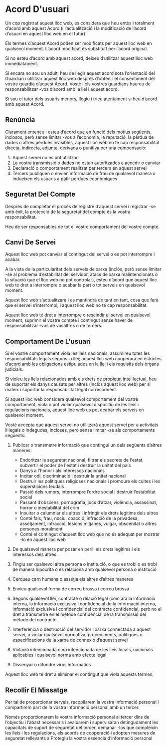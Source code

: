 # Acord D'usuari

Un cop registrat aquest lloc web, es considera que heu entès i totalment d’acord amb aquest Acord (i l’actualització i la modificació de l’acord d’usuari en aquest lloc web en el futur).

Els termes d’aquest Acord poden ser modificats per aquest lloc web en qualsevol moment. L’acord modificat és substituït per l’acord original.

Si no esteu d’acord amb aquest acord, deixeu d’utilitzar aquest lloc web immediatament.

Si encara no sou un adult, heu de llegir aquest acord sota l’orientació del Guardian i utilitzar aquest lloc web després d’obtenir el consentiment del vostre guardià d’aquest Acord. Vostè i els vostres guardians haureu de responsabilitzar -vos d’acord amb la llei i aquest acord.

Si sou el tutor dels usuaris menors, llegiu i trieu atentament si heu d’acord amb aquest Acord.

## Renúncia

Clarament enteneu i esteu d’acord que en funció dels motius següents, inclosos, però sense limitar -vos a l’economia, la reputació, la pèrdua de dades o altres pèrdues invisibles, aquest lloc web no té cap responsabilitat directa, indirecta, adjunta, derivada o punitiva per una compensació:

1. Aquest servei no es pot utilitzar
1. La vostra transmissió o dades no estan autoritzades a accedir o canviar
1. Declaració o comportament realitzat per tercers en aquest servei
1. Tercers publiquen o envien informació de frau de qualsevol manera o indueixen els usuaris a patir pèrdues econòmiques

## Seguretat Del Compte

Després de completar el procés de registre d’aquest servei i registrar -se amb èxit, la protecció de la seguretat del compte és la vostra responsabilitat.

Heu de ser responsables de tot el vostre comportament del vostre compte.

## Canvi De Servei

Aquest lloc web pot canviar el contingut del servei o es pot interrompre i acabar.

A la vista de la particularitat dels serveis de xarxa (inclòs, però sense limitar -se al problema d’estabilitat del servidor, atacs de xarxa malintencionats o la situació que el lloc web no pot controlar), esteu d’acord que aquest lloc web té dret a interrompre o acabar la part o tot serveis en qualsevol moment.

Aquest lloc web s’actualitzarà i es mantindrà de tant en tant, cosa que farà que el servei s’interrompi, i aquest lloc web no té cap responsabilitat.

Aquest lloc web té dret a interrompre o rescindir el servei en qualsevol moment, suprimir el vostre compte i contingut sense haver de responsabilitzar -vos de vosaltres o de tercers.

## Comportament De L'usuari

Si el vostre comportament viola les lleis nacionals, assumireu totes les responsabilitats legals segons la llei; aquest lloc web cooperarà en estrictes d’acord amb les obligacions estipulades en la llei i els requisits dels òrgans judicials.

Si violeu les lleis relacionades amb els drets de propietat intel·lectual, heu de suportar els danys causats per altres (inclòs aquest lloc web) per si mateix i suportar la responsabilitat legal corresponent.

Si aquest lloc web considera qualsevol comportament del vostre comportament, viola o pot violar qualsevol dispositiu de les lleis i regulacions nacionals, aquest lloc web us pot acabar els serveis en qualsevol moment.

Vostè accepta que aquest servei no utilitzarà aquest servei per a activitats il·legals o indegudes, incloses, però sense limitar -se als comportaments següents:

1. Publicar o transmetre informació que contingui un dels següents d’altres maneres:

   * Endoritzar la seguretat nacional, filtrar els secrets de l'estat, subvertir el poder de l'estat i destruir la unitat del país
   * Danys a l’honor i als interessos nacionals
   * Incitar odi, discriminació i destruir la unitat nacional
   * Destruir les polítiques religioses nacionals i promoure els cultes i les supersticions feudals
   * Passió dels rumors, interrompre l’ordre social i destruir l’estabilitat social
   * Passant d’obscens, pornografia, jocs d’atzar, violència, assassinat, horror o inestabilitat del crim
   * Insultar o calumniar els altres i infringir els drets legítims dels altres
   * Conté fals, frau, nociu, coacció, infracció de la privadesa, assetjament, infracció, lesions mitjanes, vulgar, obscenitat o altres persones moralment
   * Conté el contingut d’aquest lloc web que no és adequat per mostrar -lo en aquest lloc web

1. De qualsevol manera per posar en perill els drets legítims i els interessos dels altres
1. Fingiu ser qualsevol altra persona o institució, o que es trobi o es trobi de manera hipòcrita o es relaciona amb qualsevol persona o institució
1. Cerqueu carn humana o assetja els altres d’altres maneres
1. Envieu qualsevol forma de correu brossa i correu brossa
1. Segons qualsevol llei, contracte o relació legal (com ara la informació interna, la informació exclusiva i confidencial de la informació interna, informació exclusiva i confidencial del contracte confidencial, però no el dret a transmetre en el mètode confidencial de la transmissió del mètode del contracte
1. Interferència o destrucció del servidor i xarxa connectada a aquest servei, o violar qualsevol normativa, procediments, polítiques o especificacions de la xarxa de connexió d’aquest servei
1. Violació intencionada o no intencionada de les lleis locals, nacionals aplicables i qualsevol norma amb efecte legal
1. Dissenyar o difondre virus informàtics

Aquest lloc web té dret a eliminar el contingut que viola aquests termes.

## Recollir El Missatge

Per tal de proporcionar serveis, recopilarem la vostra informació personal i compartirem part de la vostra informació personal amb un tercer.

Només proporcionarem la vostra informació personal al tercer dins de l’objectiu i l’abast necessaris i avaluarem i supervisaran detingudament les capacitats de suport de seguretat del tercer, demanar -los que compleixin les lleis i les regulacions, els acords de cooperació i adopten mesures de seguretat rellevants a Protegiu la vostra essència d’informació personal